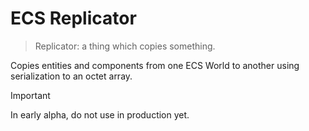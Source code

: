 # ECS Replicator

> Replicator: a thing which copies something.

Copies entities and components from one ECS World to another using serialization to an octet array.

> [!IMPORTANT]
> In early alpha, do not use in production yet.
